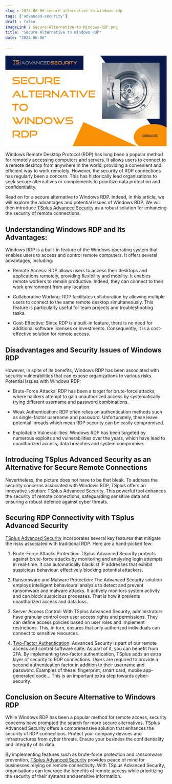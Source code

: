 ```yaml
---
slug : 2023-06-06-secure-alternative-to-windows-rdp
tags: ['advanced-security']
draft : false 
imageLink : Secure-Alternative-to-Windows-RDP.png
title: "Secure Alternative to Windows RDP"
date: "2023-06-06"

---
```


[![Title of article "Secure Alternative to Windows RDP", TSplus logo and link, illustrated by a picture of a locked safe door.](./images/Secure-Alternative-to-Windows-RDP.png)](https://tsplus.net/advanced-security/)

Windows Remote Desktop Protocol (RDP) has long been a popular method for remotely accessing computers and servers. It allows users to connect to a remote desktop from anywhere in the world, providing a convenient and efficient way to work remotely. However, the security of RDP connections has regularly been a concern. This has historically lead organisations to seek secure alternatives or complements to prioritize data protection and confidentiality.

Read on for a secure alternative to Windows RDP. Indeed, in this article, we will explore the advantages and potential issues of Windows RDP. We will then introduce [TSplus Advanced Security](https://tsplus.net/advanced-security/) as a robust solution for enhancing the security of remote connections.

## Understanding Windows RDP and Its Advantages:

Windows RDP is a built-in feature of the Windows operating system that enables users to access and control remote computers. It offers several advantages, including:

- Remote Access: RDP allows users to access their desktops and applications remotely, providing flexibility and mobility. It enables remote workers to remain productive. Indeed, they can connect to their work environment from any location.
    
- Collaborative Working: RDP facilitates collaboration by allowing multiple users to connect to the same remote desktop simultaneously. This feature is particularly useful for team projects and troubleshooting tasks.
    
- Cost-Effective: Since RDP is a built-in feature, there is no need for additional software licenses or investments. Consequently, it is a cost-effective solution for remote access.
    

## Disadvantages and Security Issues of Windows RDP

However, in spite of its benefits, Windows RDP has been associated with security vulnerabilities that can expose organizations to various risks. Potential Issues with Windows RDP:

- Brute-Force Attacks: RDP has been a target for brute-force attacks, where hackers attempt to gain unauthorized access by systematically trying different username and password combinations.
    
- Weak Authentication: RDP often relies on authentication methods such as single-factor username and password. Unfortunately, these leave potential inroads which mean RDP security can be easily compromised.
    
- Exploitable Vulnerabilities: Windows RDP has been targeted by numerous exploits and vulnerabilities over the years, which have lead to unauthorized access, data breaches and system compromise.
    

## Introducing TSplus Advanced Security as an Alternative for Secure Remote Connections

Nevertheless, the picture does not have to be that bleak. To address the security concerns associated with Windows RDP, TSplus offers an innovative solution: TSplus Advanced Security. This powerful tool enhances the security of remote connections, safeguarding sensitive data and ensuring a robust defence against cyber threats.

## Securing RDP Connectivity with TSplus Advanced Security

[TSplus Advanced Security](https://tsplus.net/advanced-security/) incorporates several key features that mitigate the risks associated with traditional RDP. Here are a hand-picked few:

1. Brute-Force Attacks Protection: TSplus Advanced Security protects against brute-force attacks by monitoring and analysing login attempts in real-time. It can automatically blacklist IP addresses that exhibit suspicious behaviour, effectively blocking potential attackers.
    
2. Ransomware and Malware Protection: The Advanced Security solution employs intelligent behavioural analysis to detect and prevent ransomware and malware attacks. It actively monitors system activity and can block suspicious processes. That is how it prevents unauthorized access and data loss.
    
3. Server Access Control: With TSplus Advanced Security, administrators have granular control over user access rights and permissions. They can define access policies based on user roles and implement restrictions. This, in turn, ensures that only authorized individuals can connect to sensitive resources.
    
4. [Two-Factor Authentication](https://tsplus.net/two-factor-authentication/): Advanced Security is part of our remote access and control software suite. As part of it, you can benefit from 2FA. By implementing two-factor authentication, TSplus adds an extra layer of security to RDP connections. Users are required to provide a second authentication factor in addition to their username and password. Examples of these: fingerprint, smart card, mobile app-generated code... This is an important extra step towards cyber-security.
    

## Conclusion on Secure Alternative to Windows RDP

While Windows RDP has been a popular method for remote access, security concerns have prompted the search for more secure alternatives. TSplus Advanced Security offers a comprehensive solution that enhances the security of RDP connections. Protect your company devices and infrastructures from cyber threats. Ensure your business the confidentiality and integrity of its data.

By implementing features such as brute-force protection and ransomware prevention, [TSplus Advanced Security](https://tsplus.net/advanced-security/) provides peace of mind for businesses relying on remote connectivity. With TSplus Advanced Security, organisations can leverage the benefits of remote access while prioritizing the security of their systems and sensitive information.
